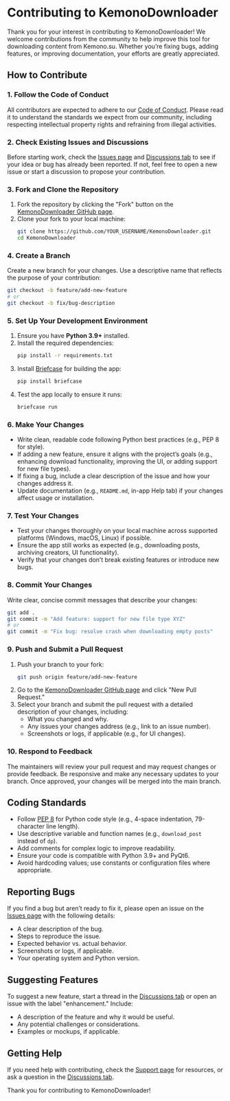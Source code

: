 # Contributing to KemonoDownloader

Thank you for your interest in contributing to KemonoDownloader! We welcome contributions from the community to help improve this tool for downloading content from Kemono.su. Whether you’re fixing bugs, adding features, or improving documentation, your efforts are greatly appreciated.

## How to Contribute

### 1. Follow the Code of Conduct
All contributors are expected to adhere to our [Code of Conduct](CODE_OF_CONDUCT.md). Please read it to understand the standards we expect from our community, including respecting intellectual property rights and refraining from illegal activities.

### 2. Check Existing Issues and Discussions
Before starting work, check the [Issues page](https://github.com/VoxDroid/KemonoDownloader/issues) and [Discussions tab](https://github.com/VoxDroid/KemonoDownloader/discussions) to see if your idea or bug has already been reported. If not, feel free to open a new issue or start a discussion to propose your contribution.

### 3. Fork and Clone the Repository
1. Fork the repository by clicking the "Fork" button on the [KemonoDownloader GitHub page](https://github.com/VoxDroid/KemonoDownloader).
2. Clone your fork to your local machine:
   ```bash
   git clone https://github.com/YOUR_USERNAME/KemonoDownloader.git
   cd KemonoDownloader
   ```

### 4. Create a Branch
Create a new branch for your changes. Use a descriptive name that reflects the purpose of your contribution:
```bash
git checkout -b feature/add-new-feature
# or
git checkout -b fix/bug-description
```

### 5. Set Up Your Development Environment
1. Ensure you have **Python 3.9+** installed.
2. Install the required dependencies:
   ```bash
   pip install -r requirements.txt
   ```
3. Install [Briefcase](https://briefcase.readthedocs.io/) for building the app:
   ```bash
   pip install briefcase
   ```
4. Test the app locally to ensure it runs:
   ```bash
   briefcase run
   ```

### 6. Make Your Changes
- Write clean, readable code following Python best practices (e.g., PEP 8 for style).
- If adding a new feature, ensure it aligns with the project’s goals (e.g., enhancing download functionality, improving the UI, or adding support for new file types).
- If fixing a bug, include a clear description of the issue and how your changes address it.
- Update documentation (e.g., `README.md`, in-app Help tab) if your changes affect usage or installation.

### 7. Test Your Changes
- Test your changes thoroughly on your local machine across supported platforms (Windows, macOS, Linux) if possible.
- Ensure the app still works as expected (e.g., downloading posts, archiving creators, UI functionality).
- Verify that your changes don’t break existing features or introduce new bugs.

### 8. Commit Your Changes
Write clear, concise commit messages that describe your changes:
```bash
git add .
git commit -m "Add feature: support for new file type XYZ"
# or
git commit -m "Fix bug: resolve crash when downloading empty posts"
```

### 9. Push and Submit a Pull Request
1. Push your branch to your fork:
   ```bash
   git push origin feature/add-new-feature
   ```
2. Go to the [KemonoDownloader GitHub page](https://github.com/VoxDroid/KemonoDownloader) and click "New Pull Request."
3. Select your branch and submit the pull request with a detailed description of your changes, including:
   - What you changed and why.
   - Any issues your changes address (e.g., link to an issue number).
   - Screenshots or logs, if applicable (e.g., for UI changes).

### 10. Respond to Feedback
The maintainers will review your pull request and may request changes or provide feedback. Be responsive and make any necessary updates to your branch. Once approved, your changes will be merged into the main branch.

## Coding Standards
- Follow [PEP 8](https://www.python.org/dev/peps/pep-0008/) for Python code style (e.g., 4-space indentation, 79-character line length).
- Use descriptive variable and function names (e.g., `download_post` instead of `dp`).
- Add comments for complex logic to improve readability.
- Ensure your code is compatible with Python 3.9+ and PyQt6.
- Avoid hardcoding values; use constants or configuration files where appropriate.

## Reporting Bugs
If you find a bug but aren’t ready to fix it, please open an issue on the [Issues page](https://github.com/VoxDroid/KemonoDownloader/issues) with the following details:
- A clear description of the bug.
- Steps to reproduce the issue.
- Expected behavior vs. actual behavior.
- Screenshots or logs, if applicable.
- Your operating system and Python version.

## Suggesting Features
To suggest a new feature, start a thread in the [Discussions tab](https://github.com/VoxDroid/KemonoDownloader/discussions) or open an issue with the label "enhancement." Include:
- A description of the feature and why it would be useful.
- Any potential challenges or considerations.
- Examples or mockups, if applicable.

## Getting Help
If you need help with contributing, check the [Support page](SUPPORT.md) for resources, or ask a question in the [Discussions tab](https://github.com/VoxDroid/KemonoDownloader/discussions).

Thank you for contributing to KemonoDownloader!

